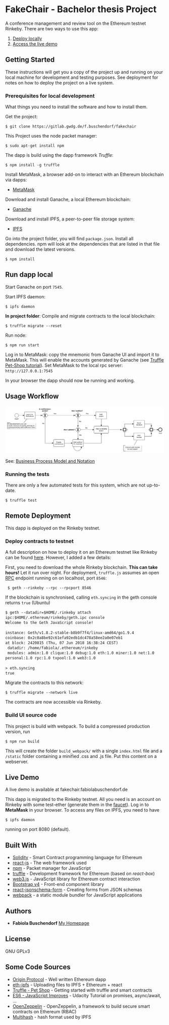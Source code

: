 
# FakeChair - Bachelor thesis Project

A conference management and review tool on the Ethereum testnet Rinkeby. 
There are two ways to use this app:

1. [Deploy locally](#prerequisites-for-local-development)
2. [Access the live demo](#live-demo)

## Getting Started

These instructions will get you a copy of the project up and running on your local machine for development and testing purposes. See deployment for notes on how to deploy the project on a live system.


### Prerequisites for local development

What things you need to install the software and how to install them.

Get the project:

```
$ git clone https://gitlab.gwdg.de/f.buschendorf/fakechair 
```

This Project uses the node packet manager:

```
$ sudo apt-get install npm 
```
The dapp is build using the dapp framework *Truffle*:

```
$ npm install -g truffle 
```

Install MetaMask, a browser add-on to interact with an Ethereum blockchain via dapps:

* [MetaMask](https://metamask.io/)


Download and install Ganache, a local Ethereum blockchain:

* [Ganache](http://truffleframework.com/ganache/)

Download and install IPFS, a peer-to-peer file storage system:

* [IPFS](https://ipfs.io/docs/getting-started/)

Go into the project folder, you will find `package.json`. Install all dependencies. npm will look at the dependencies that are listed in that file and download the latest versions.

```
$ npm install
```

## Run dapp local

Start Ganache on port `7545`.

Start IPFS daemon:

```
$ ipfs daemon 
```

**In project folder**: Compile and migrate contracts to the local blockchain:

```
$ truffle migrate --reset 
```

Run node:

```
$ npm run start 
```

Log in to MetaMask: copy the mnemonic from Ganache UI and import it to MetaMask. This will enable the accounts generated by Ganache (see [Truffle Pet-Shop tutorial](http://truffleframework.com/tutorials/pet-shop)). Set MetaMask to the local rpc server: `http://127.0.0.1:7545`

In your browser the dapp should now be running and working. 

## Usage Workflow

![Workflow Diagram](./workflow.png)

See: [Business Process Model and Notation](https://de.wikipedia.org/wiki/Business_Process_Model_and_Notation)

### Running the tests

There are only a few automated tests for this system, which are not up-to-date.

```
$ truffle test
```

## Remote Deployment

This dapp is deployed on the Rinkeby testnet.
### Deploy contracts to testnet
A full description on how to deploy it on an Ethereum testnet like Rinkeby can be found [here](http://truffleframework.com/tutorials/deploying-to-the-live-network). However, I added a few details:

First, you need to download the whole Rinkeby blockchain. **This can take hours!** Let it run over night. For deployment, `truffle.js` assumes an open [RPC](https://ethereumbuilders.gitbooks.io/guide/content/en/ethereum_json_rpc.html) endpoint running on on localhost, port `8546`: 

```
 $ geth --rinkeby --rpc --rpcport 8546
```

If the blockchain is synchronised, calling `eth.syncing` in the geth console returns `true` (Ubuntu)

```
$ geth --datadir=$HOME/.rinkeby attach ipc:$HOME/.ethereum/rinkeby/geth.ipc console
Welcome to the Geth JavaScript console!

instance: Geth/v1.8.2-stable-b8b9f7f4/linux-amd64/go1.9.4
coinbase: 0x2c0a8be92c61efa92edb1dc478a58ee2a0e07eb1
at block: 2420815 (Thu, 07 Jun 2018 16:38:24 CEST)
 datadir: /home/fabiola/.ethereum/rinkeby
 modules: admin:1.0 clique:1.0 debug:1.0 eth:1.0 miner:1.0 net:1.0 personal:1.0 rpc:1.0 txpool:1.0 web3:1.0

> eth.syncing
true
```
Migrate the contracts to this network:

```
$ truffle migrate --network live
```

The contracts are now accessible via Rinkeby.

### Build UI source code

This project is build with webpack. To build a compressed production version, run

```
$ npm run build
```
This will create the folder `build_webpack/` with a single `index.html` file and a `/static` folder containing a minified .css and .js file. Put this content on a webserver. 

## Live Demo

A live demo is available at fakechair.fabiolabuschendorf.de 

This dapp is migrated to the Rinkeby testnet. All you need is an account on Rinkeby with some test-ether (generate them in the [faucet](https://www.rinkeby.io/)). Log in to **MetaMask** in your browser. To access any files on IPFS, you need to have 

```
$ ipfs daemon
```
running on port 8080 (default).  


## Built With

* [Solidity](http://solidity.readthedocs.io/en/v0.4.24/) - Smart Contract programming language for Ethereum
* [react-js](https://reactjs.org/docs/hello-world.html) - The web framework used
* [npm](https://www.npmjs.com/) - Packet manager for JavaScript
* [truffle](http://truffleframework.com/) - Development framework for Ethereum (based on *react-box*)
* [web3.js](https://web3js.readthedocs.io/en/1.0/getting-started.html) - JavaScript library for Ethereum contract interaction
* [Bootstrap v4](https://getbootstrap.com/) - Front-end component library
* [react-jsonschema-form](https://github.com/mozilla-services/react-jsonschema-form) - Creating forms from JSON schemas
* [webpack](https://webpack.js.org/) -  a static module bundler for JavaScript applications


## Authors

* **Fabiola Buschendorf** [My Homepage](http://fabiolabuschendorf.com)


## License

GNU GPLv3 


## Some Code Sources

* [Origin Protocol](https://github.com/OriginProtocol/origin-js) - Well written Ethereum dapp
* [eth-ipfs](https://github.com/mcchan1/eth-ipfs) - Uploading files to IPFS + Ethereum + react
* [Truffle - Pet Shop](http://truffleframework.com/tutorials/pet-shop) - Getting started with truffle and smart contracts
* [ES6 - JavaScript Improves](https://de.udacity.com/course/es6-javascript-improved--ud356) - Udacity Tutorial on promises, async/await, ...
* [OpenZeppelin](https://github.com/OpenZeppelin/openzeppelin-solidity) - OpenZeppelin, a framework to build secure smart contracts on Ethereum (RBAC)
* [Multihash](https://github.com/multiformats/multihash) - hash format used by IPFS

